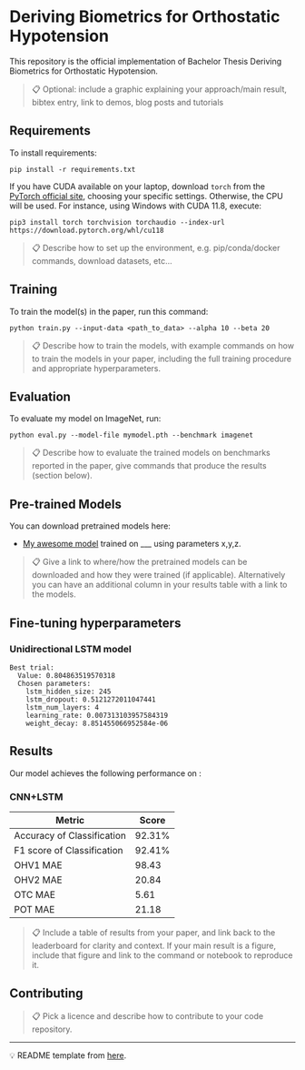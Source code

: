 # Deriving Biometrics for Orthostatic Hypotension

This repository is the official implementation of Bachelor Thesis Deriving Biometrics for Orthostatic Hypotension. 

>📋  Optional: include a graphic explaining your approach/main result, bibtex entry, link to demos, blog posts and tutorials

## Requirements

To install requirements:

```setup
pip install -r requirements.txt
```
If you have CUDA available on your laptop, download `torch` from the [PyTorch official site](https://pytorch.org/get-started/locally/),
choosing your specific settings. Otherwise, the CPU will be used.
For instance, using Windows with CUDA 11.8, execute:
```setup
pip3 install torch torchvision torchaudio --index-url https://download.pytorch.org/whl/cu118
```

>📋  Describe how to set up the environment, e.g. pip/conda/docker commands, download datasets, etc...

## Training

To train the model(s) in the paper, run this command:

```train
python train.py --input-data <path_to_data> --alpha 10 --beta 20
```

>📋  Describe how to train the models, with example commands on how to train the models in your paper, including the full training procedure and appropriate hyperparameters.

## Evaluation

To evaluate my model on ImageNet, run:

```eval
python eval.py --model-file mymodel.pth --benchmark imagenet
```

>📋  Describe how to evaluate the trained models on benchmarks reported in the paper, give commands that produce the results (section below).

## Pre-trained Models

You can download pretrained models here:

- [My awesome model]() trained on ___ using parameters x,y,z. 

>📋  Give a link to where/how the pretrained models can be downloaded and how they were trained (if applicable).  Alternatively you can have an additional column in your results table with a link to the models.

## Fine-tuning hyperparameters

### Unidirectional LSTM model
```text
Best trial:
  Value: 0.804863519570318
  Chosen parameters:
    lstm_hidden_size: 245
    lstm_dropout: 0.5121272011047441
    lstm_num_layers: 4
    learning_rate: 0.007313103957584319
    weight_decay: 8.851455066952584e-06
```


## Results

Our model achieves the following performance on :

### CNN+LSTM

| Metric                    | Score  |
|---------------------------|--------|
| Accuracy of Classification| 92.31% |
| F1 score of Classification| 92.41% |
| OHV1 MAE                  | 98.43  |
| OHV2 MAE                  | 20.84  |
| OTC MAE                   | 5.61   |
| POT MAE                   | 21.18  |

>📋  Include a table of results from your paper, and link back to the leaderboard for clarity and context. If your main result is a figure, include that figure and link to the command or notebook to reproduce it. 


## Contributing

>📋  Pick a licence and describe how to contribute to your code repository. 


---
💡 README template from [here](https://github.com/paperswithcode/releasing-research-code/blob/master/templates/README.md).